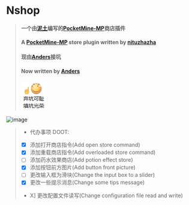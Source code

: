 # Nshop
> #### 一个由[泥土](https://github.com/nituzhazha)编写的[PocketMine-MP](https://github.com/pmmp/PocketMine-MP)商店插件
> #### A [PocketMine-MP](https://github.com/pmmp/PocketMine-MP) store plugin written by [nituzhazha](https://github.com/nituzhazha)
> #### 现由[Anders](https://github.com/Anders233)接坑
> #### Now written by [Anders](https://github.com/Anders233)
> ![弃坑可耻，填坑光荣](https://raw.githubusercontent.com/Anders233/Nshop/master/img.png)

![image](https://github.com/nituzhazha/Nshop/blob/master/photo.JPG)

> - 代办事项   DOOT:
>  - [X] 添加打开商店指令(Add open store command)
>  - [X] 添加重载商店指令(Add overloaded store command)
>  - [ ] 添加药水效果商店(Add potion effect store)
>  - [X] 添加按钮前方图片(Add button front picture)
>  - [ ] 更改输入框为滑块(Change the input box to a slider)
>  - [X] 更改一些提示消息(Change some tips message)
>  - X] 更改配置文件读写(Change configuration file read and write)
